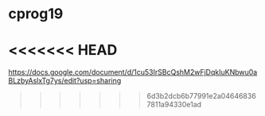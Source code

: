 # cprog19
<<<<<<< HEAD
=======

https://docs.google.com/document/d/1cu53IrSBcQshM2wFjDqkIuKNbwu0aBLzbyAslxTg7ys/edit?usp=sharing
>>>>>>> 6d3b2dcb6b77991e2a046468367811a94330e1ad
